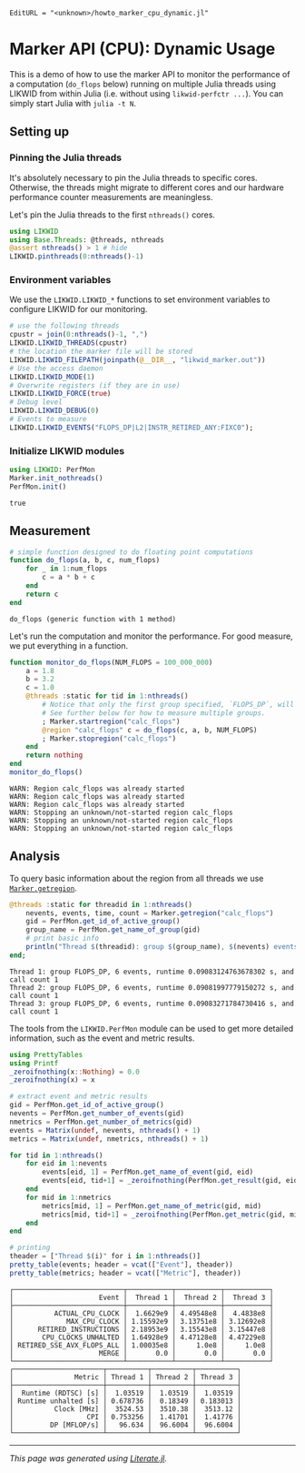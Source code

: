 ```@meta
EditURL = "<unknown>/howto_marker_cpu_dynamic.jl"
```

# Marker API (CPU): Dynamic Usage

This is a demo of how to use the marker API to monitor the performance of a computation (`do_flops` below)
running on multiple Julia threads using LIKWID from within Julia (i.e. without using `likwid-perfctr ...`).
You can simply start Julia with `julia -t N`.

## Setting up

### Pinning the Julia threads

It's absolutely necessary to pin the Julia threads to specific cores.
Otherwise, the threads might migrate to different cores and our hardware performance
counter measurements are meaningless.

Let's pin the Julia threads to the first `nthreads()` cores.

````julia
using LIKWID
using Base.Threads: @threads, nthreads
@assert nthreads() > 1 # hide
LIKWID.pinthreads(0:nthreads()-1)
````

### Environment variables

We use the `LIKWID.LIKWID_*` functions to set environment variables to configure LIKWID for our
monitoring.

````julia
# use the following threads
cpustr = join(0:nthreads()-1, ",")
LIKWID.LIKWID_THREADS(cpustr)
# the location the marker file will be stored
LIKWID.LIKWID_FILEPATH(joinpath(@__DIR__, "likwid_marker.out"))
# Use the access daemon
LIKWID.LIKWID_MODE(1)
# Overwrite registers (if they are in use)
LIKWID.LIKWID_FORCE(true)
# Debug level
LIKWID.LIKWID_DEBUG(0)
# Events to measure
LIKWID.LIKWID_EVENTS("FLOPS_DP|L2|INSTR_RETIRED_ANY:FIXC0");
````

### Initialize LIKWID modules

````julia
using LIKWID: PerfMon
Marker.init_nothreads()
PerfMon.init()
````

````
true
````

## Measurement

````julia
# simple function designed to do floating point computations
function do_flops(a, b, c, num_flops)
    for _ in 1:num_flops
        c = a * b + c
    end
    return c
end
````

````
do_flops (generic function with 1 method)
````

Let's run the computation and monitor the performance. For good measure,
we put everything in a function.

````julia
function monitor_do_flops(NUM_FLOPS = 100_000_000)
    a = 1.8
    b = 3.2
    c = 1.0
    @threads :static for tid in 1:nthreads()
        # Notice that only the first group specified, `FLOPS_DP`, will be measured.
        # See further below for how to measure multiple groups.
        ; Marker.startregion("calc_flops")
        @region "calc_flops" c = do_flops(c, a, b, NUM_FLOPS)
        ; Marker.stopregion("calc_flops")
    end
    return nothing
end
monitor_do_flops()
````

````
WARN: Region calc_flops was already started
WARN: Region calc_flops was already started
WARN: Region calc_flops was already started
WARN: Stopping an unknown/not-started region calc_flops
WARN: Stopping an unknown/not-started region calc_flops
WARN: Stopping an unknown/not-started region calc_flops

````

## Analysis

To query basic information about the region from all threads
we use [`Marker.getregion`](@ref).

````julia
@threads :static for threadid in 1:nthreads()
    nevents, events, time, count = Marker.getregion("calc_flops")
    gid = PerfMon.get_id_of_active_group()
    group_name = PerfMon.get_name_of_group(gid)
    # print basic info
    println("Thread $(threadid): group $(group_name), $(nevents) events, runtime $(time) s, and call count $(count)")
end;
````

````
Thread 1: group FLOPS_DP, 6 events, runtime 0.09083124763678302 s, and call count 1
Thread 2: group FLOPS_DP, 6 events, runtime 0.09081997779150272 s, and call count 1
Thread 3: group FLOPS_DP, 6 events, runtime 0.09083271784730416 s, and call count 1

````

The tools from the `LIKWID.PerfMon` module can be used to get more detailed information,
such as the event and metric results.

````julia
using PrettyTables
using Printf
_zeroifnothing(x::Nothing) = 0.0
_zeroifnothing(x) = x

# extract event and metric results
gid = PerfMon.get_id_of_active_group()
nevents = PerfMon.get_number_of_events(gid)
nmetrics = PerfMon.get_number_of_metrics(gid)
events = Matrix(undef, nevents, nthreads() + 1)
metrics = Matrix(undef, nmetrics, nthreads() + 1)

for tid in 1:nthreads()
    for eid in 1:nevents
        events[eid, 1] = PerfMon.get_name_of_event(gid, eid)
        events[eid, tid+1] = _zeroifnothing(PerfMon.get_result(gid, eid, tid))
    end
    for mid in 1:nmetrics
        metrics[mid, 1] = PerfMon.get_name_of_metric(gid, mid)
        metrics[mid, tid+1] = _zeroifnothing(PerfMon.get_metric(gid, mid, tid))
    end
end

# printing
theader = ["Thread $(i)" for i in 1:nthreads()]
pretty_table(events; header = vcat(["Event"], theader))
pretty_table(metrics; header = vcat(["Metric"], theader))
````

````
┌───────────────────────────┬───────────┬───────────┬───────────┐
│                     Event │  Thread 1 │  Thread 2 │  Thread 3 │
├───────────────────────────┼───────────┼───────────┼───────────┤
│          ACTUAL_CPU_CLOCK │  1.6629e9 │ 4.49548e8 │  4.4838e8 │
│             MAX_CPU_CLOCK │ 1.15592e9 │ 3.13751e8 │ 3.12692e8 │
│      RETIRED_INSTRUCTIONS │ 2.18953e9 │ 3.15543e8 │ 3.15447e8 │
│       CPU_CLOCKS_UNHALTED │ 1.64928e9 │ 4.47128e8 │ 4.47229e8 │
│ RETIRED_SSE_AVX_FLOPS_ALL │ 1.00035e8 │     1.0e8 │     1.0e8 │
│                     MERGE │       0.0 │       0.0 │       0.0 │
└───────────────────────────┴───────────┴───────────┴───────────┘
┌──────────────────────┬──────────┬──────────┬──────────┐
│               Metric │ Thread 1 │ Thread 2 │ Thread 3 │
├──────────────────────┼──────────┼──────────┼──────────┤
│  Runtime (RDTSC) [s] │  1.03519 │  1.03519 │  1.03519 │
│ Runtime unhalted [s] │ 0.678736 │  0.18349 │ 0.183013 │
│          Clock [MHz] │  3524.53 │  3510.38 │  3513.12 │
│                  CPI │ 0.753256 │  1.41701 │  1.41776 │
│         DP [MFLOP/s] │   96.634 │  96.6004 │  96.6004 │
└──────────────────────┴──────────┴──────────┴──────────┘

````

---

*This page was generated using [Literate.jl](https://github.com/fredrikekre/Literate.jl).*

